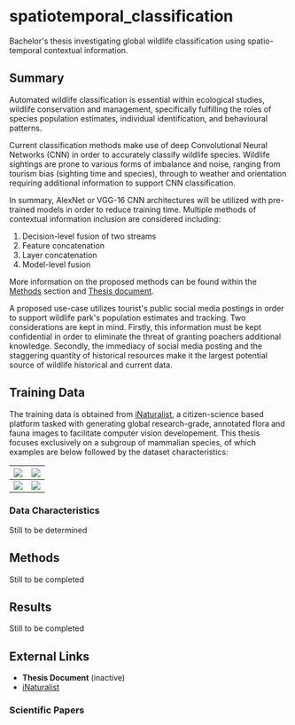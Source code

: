 # spatiotemporal_classification
Bachelor's thesis investigating global wildlife classification using spatio-temporal contextual information.

## Summary
Automated wildlife classification is essential within ecological studies, wildlife conservation and management, specifically fulfilling the roles of species population estimates, individual identification, and behavioural patterns.

Current classification methods make use of deep Convolutional Neural Networks (CNN) in order to accurately classify wildlife species.
Wildlife sightings are prone to various forms of imbalance and noise, ranging from tourism bias (sighting time and species), through to weather and orientation requiring additional information to support CNN classification.

In summary, AlexNet or VGG-16 CNN architectures will be utilized with pre-trained models in order to reduce training time. 
Multiple methods of contextual information inclusion are considered including:
1. Decision-level fusion of two streams
2. Feature concatenation
3. Layer concatenation
4. Model-level fusion

More information on the proposed methods can be found within the [Methods](#methods) section and [Thesis document](#external-links).

A proposed use-case utilizes tourist's public social media postings in order to support wildlife park's population estimates and tracking. 
Two considerations are kept in mind. Firstly, this information must be kept confidential in order to eliminate the threat of granting poachers additional knowledge. 
Secondly, the immediacy of social media posting and the staggering quantity of historical resources make it the largest potential source of wildlife historical and current data.

## Training Data
The training data is obtained from [iNaturalist](https://www.inaturalist.org/), a citizen-science based platform tasked with generating global research-grade, annotated flora and fauna images to facilitate computer vision developement. 
This thesis focuses exclusively on a subgroup of mammalian species, of which examples are below followed by the dataset characteristics:

| ![](https://inaturalist-open-data.s3.amazonaws.com/photos/254323960/large.jpeg) | ![](https://inaturalist-open-data.s3.amazonaws.com/photos/254318111/large.jpeg) |
|--------------------------------------------------------------------------------|---------------------------------------------------------------------------------|
| ![](https://inaturalist-open-data.s3.amazonaws.com/photos/254306053/large.jpg) | ![](https://static.inaturalist.org/photos/254074172/large.jpg)                                                                           |


### Data Characteristics
Still to be determined

## Methods
Still to be completed

## Results
Still to be completed

## External Links
- **Thesis Document** (inactive)
- [iNaturalist](https://www.inaturalist.org/)

### Scientific Papers